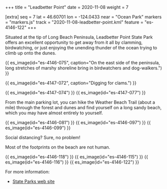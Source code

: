 +++
title = "Leadbetter Point"
date = 2020-11-08
weight = 7

[extra]
seq = 7
lat = 46.60701
lon = -124.0433
near = "Ocean Park"
markers = "markers.js"
track = "2020-11-08-leadbetter-point.kml"
feature = "es-4146-122"
+++

Situated at the tip of Long Beach Peninsula, Leadbetter Point State Park offers an excellent opportunity to get away from it all by clamming, birdwatching, or just enjoying the unending thunder of the ocean trying to climb up onto the dunes.

<!-- more -->

{{ es_image(id="es-4146-075", caption="On the east side of the peninsula, long stretches of marshy shoreline bring in birdwatchers and dog-walkers.") }}

{{ es_image(id="es-4147-072", caption="Digging for clams.") }}

{{ es_image(id="es-4147-074") }}
{{ es_image(id="es-4147-077") }}

From the main parking lot, you can hike the Weather Beach Trail (about a mile) through the forest and dunes and find yourself on a long sandy beach, which you may have almost entirely to yourself.

{{ es_image(id="es-4146-081") }}
{{ es_image(id="es-4146-097") }}
{{ es_image(id="es-4146-099") }}

Social distancing? Sure, no problem!

Most of the footprints on the beach are not human.

{{ es_image(id="es-4146-118") }}
{{ es_image(id="es-4146-115") }}
{{ es_image(id="es-4146-116") }}
{{ es_image(id="es-4146-122") }}

For more information:

* [State Parks web site](https://parks.state.wa.us/537/Leadbetter-Point)
